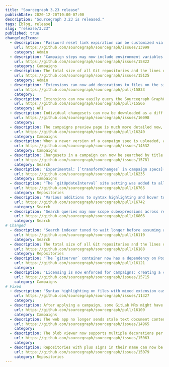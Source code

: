 ```yaml
---
title: "Sourcegraph 3.23 release"
publishDate: 2020-12-20T10:00-07:00
description: "Sourcegraph 3.23 is released."
tags: [blog, release]
slug: "release/3.23"
published: true
changelogItems:
  - description: "Password reset link expiration can be customized via `auth.passwordResetLinkExpiry` in the site config."
    url: https://github.com/sourcegraph/sourcegraph/issues/13999
    category: Admin
  - description: "Campaign steps may now include environment variables from outside of the campaign spec using [array syntax](http://docs.sourcegraph.com/campaigns/references/campaign_spec_yaml_reference#environment-array)."
    url: https://github.com/sourcegraph/sourcegraph/issues/15822
    category: Campaigns
  - description: The total size of all Git repositories and the lines of code for indexed branches are displayed in the site admin overview.
    url: https://github.com/sourcegraph/sourcegraph/issues/15125
    category: Admin
  - description: "Extensions can now add decorations to files on the sidebar tree view and tree page through the experimental `FileDecoration` API."
    url: https://github.com/sourcegraph/sourcegraph/pull/15833
    category:
  - description: Extensions can now easily query the Sourcegraph GraphQL API through a dedicated API method.
    url: https://github.com/sourcegraph/sourcegraph/pull/15566
    category: API
  - description: Individual changesets can now be downloaded as a diff.
    url: https://github.com/sourcegraph/sourcegraph/issues/16098
    category:
  - description: The campaigns preview page is much more detailed now, especially when updating existing campaigns.
    url: https://github.com/sourcegraph/sourcegraph/pull/16240
    category: Campaigns
  - description: When a newer version of a campaign spec is uploaded, a message is now displayed when viewing the campaign or an outdated campaign spec.
    url: https://github.com/sourcegraph/sourcegraph/issues/14532
    category: Campaigns
  - description: Changesets in a campaign can now be searched by title and repository name.
    url: https://github.com/sourcegraph/sourcegraph/issues/15781
    category: Search
  - description: "Experimental: [`transformChanges` in campaign specs](https://docs.sourcegraph.com/campaigns/references/campaign_spec_yaml_reference#transformchanges) is now available as a feature preview to allow users to create multiple changesets in a single repository."
    url: https://github.com/sourcegraph/sourcegraph/pull/16235
    category: Campaigns
  - description: "The `gitUpdateInterval` site setting was added to allow custom git update intervals based on repository names."
    url: https://github.com/sourcegraph/sourcegraph/pull/16765
    category: Repositories
  - description: "Various additions to syntax highlighting and hover tooltips in the search query bar (e.g., regular expressions). Can be disabled with `{ \"experimentalFeatures\": { \"enableSmartQuery\": false } }` in case of unlikely adverse effects."
    url: https://github.com/sourcegraph/sourcegraph/pull/16742
    category: Search
  - description: "Search queries may now scope subexpressions across repositories and files, and also allow greater freedom for combining search filters. See the updated documentation on [search subexpressions](https://docs.sourcegraph.com/code_search/tutorials/search_subexpressions) to learn more."
    url: https://github.com/sourcegraph/sourcegraph/pull/16866
    category: Search
# Changed
  - description: "Search indexer tuned to wait longer before assuming a deadlock has occurred. Previously if the indexserver had many cores (40+) and indexed a monorepo it could give up."
    url: https://github.com/sourcegraph/sourcegraph/pull/16110
    category: Search
  - description: The total size of all Git repositories and the lines of code for indexed branches will be sent back in pings as part of critical telemetry.
    url: https://github.com/sourcegraph/sourcegraph/pull/16188
    category: Repositories
  - description: "The `gitserver` container now has a dependency on Postgres. This does not require any additional configuration unless access to Postgres requires a sidecar proxy / firewall rules."
    url: https://github.com/sourcegraph/sourcegraph/pull/16121
    category:
  - description: "Licensing is now enforced for campaigns: creating a campaign with more than five changesets requires a valid license. Please [contact Sourcegraph with any licensing questions](https://about.sourcegraph.com/contact/sales/)."
    url: https://github.com/sourcegraph/sourcegraph/issues/15715
    category: Campaigns
# Fixed
  - description: "Syntax highlighting on files with mixed extension case (e.g. `.CPP` vs `.cpp`) now works as expected."
    url: https://github.com/sourcegraph/sourcegraph/issues/11327
    category:
  - description: After applying a campaign, some GitLab MRs might have had outdated state shown in the UI until the next sync with the code host.
    url: https://github.com/sourcegraph/sourcegraph/pull/16100
    category: Campaigns
  - description: The web app no longer sends stale text document content to extensions.
    url: https://github.com/sourcegraph/sourcegraph/issues/14965
    category:
  - description: The blob viewer now supports multiple decorations per line as intended.
    url: https://github.com/sourcegraph/sourcegraph/issues/15063
    category:
  - description: Repositories with plus signs in their name can now be navigated to as expected.
    url: https://github.com/sourcegraph/sourcegraph/issues/15079
    category: Repositories
---
```

